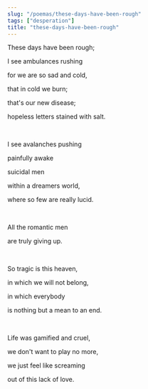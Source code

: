 ```yaml
---
slug: "/poemas/these-days-have-been-rough"
tags: ["desperation"]
title: "these-days-have-been-rough"
---
```

These days have been rough;

I see ambulances rushing

for we are so sad and cold,

that in cold we burn;

that's our new disease;

hopeless letters stained with salt.

&nbsp;

I see avalanches pushing

painfully awake

suicidal men

within a dreamers world,

where so few are really lucid.

&nbsp;

All the romantic men

are truly giving up.

&nbsp;

So tragic is this heaven,

in which we will not belong,

in which everybody

is nothing but a mean to an end.

&nbsp;

Life was gamified and cruel,

we don't want to play no more,

we just feel like screaming

out of this lack of love.